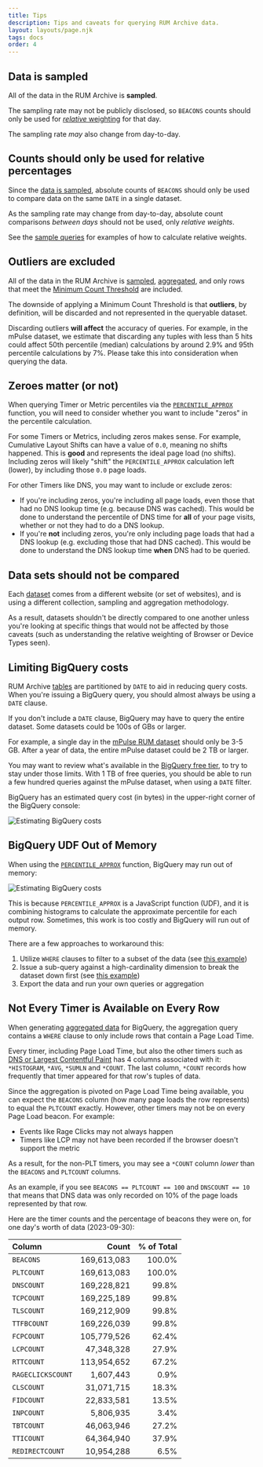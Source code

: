 ```yaml
---
title: Tips
description: Tips and caveats for querying RUM Archive data.
layout: layouts/page.njk
tags: docs
order: 4
---
```


## Data is sampled

All of the data in the RUM Archive is **sampled**.

The sampling rate may not be publicly disclosed, so `BEACONS` counts should only be used for [_relative_ weighting](#counts-should-only-be-used-for-relative-percentages) for that day.

The sampling rate _may_ also change from day-to-day.

## Counts should only be used for relative percentages

Since the [data is sampled](#data-is-sampled), absolute counts of `BEACONS` should only be used to compare data on the same `DATE` in a single dataset.

As the sampling rate may change from day-to-day, absolute count comparisons _between days_ should not be used, only _relative weights_.

See the [sample queries](/docs/samples/#dimension-popularity-(as-a-percentage-of-total)) for examples of how to calculate relative weights.

## Outliers are excluded

All of the data in the RUM Archive is [sampled](#data-is-sampled), [aggregated](/docs/methodology/#aggregation), and only rows that meet the [Minimum Count Threshold](/docs/methodology/#minimum-count-threshold) are included.

The downside of applying a Minimum Count Threshold is that **outliers**, by definition, will be discarded and not represented
in the queryable dataset.

Discarding outliers **will affect** the accuracy of queries.  For example, in the mPulse dataset, we estimate that discarding any tuples with less than 5 hits could affect 50th percentile (median) calculations by around 2.9% and 95th percentile calculations by 7%.  Please take this into consideration when querying the data.

## Zeroes matter (or not)

When querying Timer or Metric percentiles via the [`PERCENTILE_APPROX`](/docs/querying/#approximate-percentiles) function, you will need to consider whether you want to include "zeros" in the percentile calculation.

For some Timers or Metrics, including zeros makes sense.  For example, Cumulative Layout Shifts can have a value of `0.0`, meaning no shifts happened.  This is **good** and represents the ideal page load (no shifts).  Including zeros will likely "shift" the `PERCENTILE_APPROX` calculation left (lower), by including those `0.0` page loads.

For other Timers like DNS, you may want to include or exclude zeros:

* If you're including zeros, you're including all page loads, even those that had no DNS lookup time (e.g. because DNS was cached).  This would be done to understand the percentile of DNS time for **all** of your page visits, whether or not they had to do a DNS lookup.
* If you're **not** including zeros, you're only including page loads that had a DNS lookup (e.g. excluding those that had DNS cached).  This would be done to understand the DNS lookup time **when** DNS had to be queried.

## Data sets should not be compared

Each [dataset](/datasets) comes from a different website (or set of websites), and is using a different collection, sampling and aggregation methodology.

As a result, datasets shouldn't be directly compared to one another unless you're looking at specific things that would not be affected by those caveats (such as understanding the relative weighting of Browser or Device Types seen).

## Limiting BigQuery costs

RUM Archive [tables](/docs/tables) are partitioned by `DATE` to aid in reducing query costs.  When you're issuing a BigQuery query, you should almost always be using a `DATE` clause.

If you don't include a `DATE` clause, BigQuery may have to query the entire dataset.  Some datasets could be 100s of GBs or larger.

For example, a single day in the [mPulse RUM dataset](/datasets) should only be 3-5 GB.  After a year of data, the entire mPulse dataset could be 2 TB or larger.

You may want to review what's available in the [BigQuery free tier](https://cloud.google.com/bigquery/pricing#free-tier), to try to stay under those limits.  With 1 TB of free queries, you should be able to run a few hundred queries against the mPulse dataset, when using a `DATE` filter.

BigQuery has an estimated query cost (in bytes) in the upper-right corner of the BigQuery console:

![Estimating BigQuery costs](/assets/tips-limiting-bigquery-costs-1.png)

## BigQuery UDF Out of Memory

When using the [`PERCENTILE_APPROX`](docs/querying/#approximate-percentiles) function, BigQuery may run out of memory:

![Estimating BigQuery costs](/assets/tips-bigquery-udf-out-of-memory-1.png)

This is because `PERCENTILE_APPROX` is a JavaScript function (UDF), and it is combining histograms to calculate the approximate percentile for each output row.  Sometimes, this work is too costly and BigQuery will run out of memory.

There are a few approaches to workaround this:

1. Utilize `WHERE` clauses to filter to a subset of the data (see [this example](/docs/samples/#page-load-time-by-country))
2. Issue a sub-query against a high-cardinality dimension to break the dataset down first (see [this example](/docs/samples/#page-load-time-by-country-(using-a-subquery)))
3. Export the data and run your own queries or aggregation

## Not Every Timer is Available on Every Row

When generating [aggregated data](/docs/methodology/#aggregation) for BigQuery, the aggregation query contains a `WHERE` clause to only include rows that contain a Page Load Time.

Every timer, including Page Load Time, but also the other timers such as [DNS or Largest Contentful Paint](/docs/tables/#timers-and-metrics) has 4 columns associated with it: `*HISTOGRAM`, `*AVG`, `*SUMLN` and `*COUNT`.  The last column, `*COUNT` records how frequently that timer appeared for that row's tuples of data.

Since the aggregation is pivoted on Page Load Time being available, you can expect the `BEACONS` column (how many page loads the row represents) to equal the `PLTCOUNT` exactly.  However, other timers may not be on every Page Load beacon.  For example:

* Events like Rage Clicks may not always happen
* Timers like LCP may not have been recorded if the browser doesn't support the metric

As a result, for the non-PLT timers, you may see a `*COUNT` column _lower_ than the `BEACONS` and `PLTCOUNT` columns.

As an example, if you see `BEACONS == PLTCOUNT == 100` and `DNSCOUNT == 10` that means that DNS data was only recorded on 10% of the page loads represented by that row.

Here are the timer counts and the percentage of beacons they were on, for one day's worth of data (2023-09-30):

| Column            |       Count | % of Total |
|:------------------|------------:|-----------:|
| `BEACONS`         | 169,613,083 |     100.0% |
| `PLTCOUNT`        | 169,613,083 |     100.0% |
| `DNSCOUNT`        | 169,228,821 |      99.8% |
| `TCPCOUNT`        | 169,225,189 |      99.8% |
| `TLSCOUNT`        | 169,212,909 |      99.8% |
| `TTFBCOUNT`       | 169,226,039 |      99.8% |
| `FCPCOUNT`        | 105,779,526 |      62.4% |
| `LCPCOUNT`        |  47,348,328 |      27.9% |
| `RTTCOUNT`        | 113,954,652 |      67.2% |
| `RAGECLICKSCOUNT` |   1,607,443 |       0.9% |
| `CLSCOUNT`        |  31,071,715 |      18.3% |
| `FIDCOUNT`        |  22,833,581 |      13.5% |
| `INPCOUNT`        |   5,806,935 |       3.4% |
| `TBTCOUNT`        |  46,063,946 |      27.2% |
| `TTICOUNT`        |  64,364,940 |      37.9% |
| `REDIRECTCOUNT`   |  10,954,288 |       6.5% |

